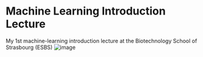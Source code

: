 # Machine Learning Introduction Lecture
My 1st machine-learning introduction lecture at the Biotechnology School of Strasbourg (ESBS)
![image](https://user-images.githubusercontent.com/20109584/210277020-359f28bf-3062-4880-a746-c1102c70c992.png)
